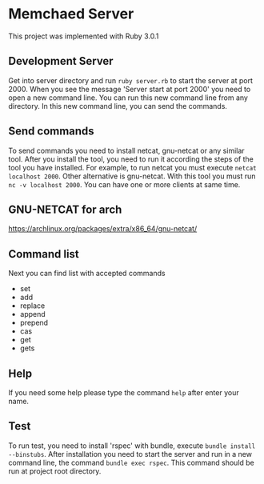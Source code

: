 # Memchaed Server
This project was implemented with Ruby 3.0.1


## Development Server
Get into server directory and run `ruby server.rb` to start the server at port 2000.
When you see the message 'Server start at port 2000' you need to open a new command line. You can run this new command line from any directory.
In this new command line, you can send the commands.

## Send commands
To send commands you need to install netcat, gnu-netcat or any similar tool. After you install the tool, you need to run it according the steps of the tool you have installed. For example, to run netcat you must execute `netcat localhost 2000`. Other alternative is gnu-netcat. With this tool you must run `nc -v localhost 2000`.
You can have  one or more clients at same time.

## GNU-NETCAT for arch
https://archlinux.org/packages/extra/x86_64/gnu-netcat/

## Command list
Next you can find list with accepted commands
* set
* add
* replace
* append
* prepend
* cas
* get
* gets

## Help
If you need some help please type the command `help` after enter your name.
## Test
To run test, you need to install 'rspec' with bundle, execute `bundle install --binstubs`. After installation you need to start the server and run in a new command line, the command `bundle exec rspec`.
This command should be run at project root directory.
